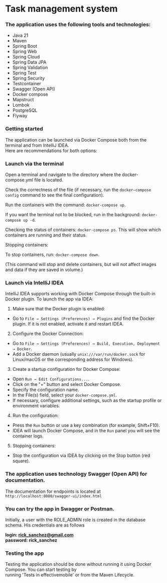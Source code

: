 # Task management system

### The application uses the following tools and technologies:

* Java 21
* Maven
* Spring Boot
* Spring Web
* Spring Cloud
* Spring Data JPA
* Spring Validation
* Spring Test
* Spring Security
* Testcontainer
* Swagger (Open API)
* Docker compose
* Mapstruct
* Lombok
* PostgreSQL
* Flyway

### Getting started

The application can be launched via Docker Compose both from the terminal and from IntelliJ IDEA.<br> Here are recommendations for both options:

### Launch via the terminal

Open a terminal and navigate to the directory where the docker-compose.yml file is located.

Check the correctness of the file (if necessary, run the `docker–compose config` command to see the final configuration).

Run the containers with the command: `docker-compose up`. <br>  

If you want the terminal not to be blocked, run in the background: `docker-compose up -d`.

Checking the status of containers: `docker-compose ps`. This will show which containers are running and their status.

Stopping containers: <br> 

To stop containers, run: `docker-compose down`.

(This command will stop and delete containers, but will not affect images and data if they are saved in volume.)

### Launch via IntelliJ IDEA

IntelliJ IDEA supports working with Docker Compose through the built-in Docker plugin. To launch the app via IDEA:

1. Make sure that the Docker plugin is enabled:

* Go to `File → Settings (Preferences) → Plugins` and find the Docker plugin. If it is not enabled, activate it and restart IDEA.

2. Configure the Docker Connection:

* Go to `File → Settings (Preferences) → Build, Execution, Deployment → Docker`.
* Add a Docker daemon (usually `unix:///var/run/docker.sock` for Linux/macOS or the corresponding address for Windows).

3. Create a startup configuration for Docker Compose:

* Open `Run → Edit Configurations...`. 
* Click on the "+" button and select Docker Compose.
* Specify the configuration name.
* In the File(s) field, select your `docker-compose.yml`.
* If necessary, configure additional settings, such as the startup profile or environment variables.

4. Run the configuration:

* Press the `Run` button or use a key combination (for example, Shift+F10).
* IDEA will launch Docker Compose, and in the `Run` panel you will see the container logs.

5. Stopping containers:

* Stop the configuration via IDEA by clicking on the Stop button (red square).

### The application uses technology Swagger (Open API) for documentation. 

The documentation for endpoints is located at `http://localhost:8080/swagger-ui/index.html`

### You can try the app in Swagger or Postman.

Initially, a user with the ROLE_ADMIN role is created in the database schema. His credentials are as follows

__login: rick_sanchez@gmail.com<br>
     password: rick_sanchez__

### Testing the app

Testing the application should be done without running it using Docker Compose. You can start testing by    
running 'Tests in effectivemobile' or from the Maven Lifecycle.
 

